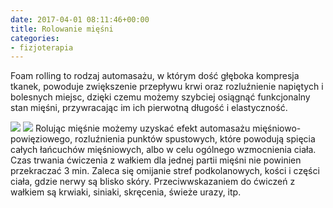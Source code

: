 ```yaml
---
date: 2017-04-01 08:11:46+00:00
title: Rolowanie mięśni
categories:
- fizjoterapia
---
```


Foam rolling to rodzaj automasażu, w którym dość głęboka kompresja tkanek, powoduje zwiększenie przepływu krwi oraz rozluźnienie napiętych i bolesnych miejsc, dzięki czemu możemy szybciej osiągnąć funkcjonalny stan mięśni, przywracając im ich pierwotną długość i elastyczność.

![](http://fizjoterapia-rzeszow.com.pl/wp-content/uploads/2017/04/17309855_1793575994302859_4434782315823283751_n.jpg)
![](http://fizjoterapia-rzeszow.com.pl/wp-content/uploads/2017/04/17458186_1793575150969610_187653453146004726_n.jpg)
Rolując mięśnie możemy uzyskać efekt automasażu mięśniowo-powięziowego, rozluźnienia punktów spustowych, które powodują spięcia całych łańcuchów mięśniowych, albo w celu ogólnego wzmocnienia ciała. Czas trwania ćwiczenia z wałkiem dla jednej partii mięśni nie powinien przekraczać 3 min. Zaleca się omijanie stref podkolanowych, kości i części ciała, gdzie nerwy są blisko skóry. Przeciwwskazaniem do ćwiczeń z wałkiem są krwiaki, siniaki, skręcenia, świeże urazy, itp.




